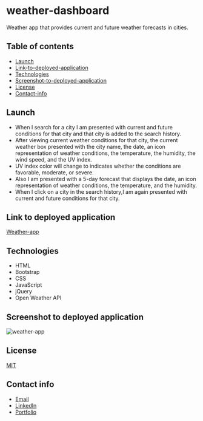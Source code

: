 # weather-dashboard
Weather app that provides current and future weather forecasts in cities.

## Table of contents
* [Launch](#Launch)
* [Link-to-deployed-application](#link-to-deployed-application)
* [Technologies](#technologies)
* [Screenshot-to-deployed-application](#screenshot-to-deployed-application)
* [License](#license)
* [Contact-info](#contact-info)


## Launch
* When I search for a city I am presented with current and future conditions for that city and that city is added to the search history.
* After viewing current weather conditions for that city, the current weather box presented with the city name, the date, an icon representation of weather conditions, the temperature, the humidity, the wind speed, and the UV index.
*  UV index color will change to indicates whether the conditions are favorable, moderate, or severe.
* Also I am presented with a 5-day forecast that displays the date, an icon representation of weather conditions, the temperature, and the humidity.
* When I click on a city in the search history,I am again presented with current and future conditions for that city.

## Link to deployed application
[Weather-app](https://asia-codeing.github.io/weather-dashboard/)

## Technologies
* HTML
* Bootstrap 
* CSS
* JavaScript
* jQuery
* Open Weather API

## Screenshot to deployed application
![weather-app](./assets/images/weather.gif)

## License
[MIT](https://choosealicense.com/licenses/mit/)

## Contact info
* [Email](mailto:asia.alius@gmail.com)
* [LinkedIn](https://www.linkedin.com/in/asia-alnahi-1562aa183/)
* [Portfolio](https://asia-codeing.github.io/my-Portfolio/)